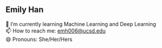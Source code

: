 Emily Han 
---

🌱 I’m currently learning Machine Learning and Deep Learning  
📫 How to reach me: [emh006@ucsd.edu](mailto:emh006@ucsd.edu)  
😄 Pronouns: She/Her/Hers

<!---
emilyh006/emilyh006 is a ✨ special ✨ repository because its `README.md` (this file) appears on your GitHub profile.
You can click the Preview link to take a look at your changes.
--->
